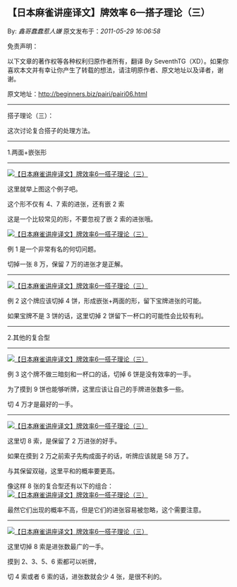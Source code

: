 ## 【日本麻雀讲座译文】牌效率 6—搭子理论（三）

By: _鑫哥蠢蠢惹人嫌_ 原文发布于：_2011-05-29 16:06:58_

免责声明：

以下文章的著作权等各种权利归原作者所有，翻译 By
SeventhTG（XD）。如果你喜欢本文并有幸让你产生了转载的想法，请注明原作者、原文地址以及译者，谢谢。

原文地址：http://beginners.biz/pairi/pairi06.html

---

搭子理论（三）：

这次讨论复合搭子的处理方法。

---

1.两面+嵌张形

---

[![【日本麻雀讲座译文】牌效率6—搭子理论（三）](http://s15.sinaimg.cn/middle/7f78b76fg76d6faedb75e&690)](http://photo.blog.sina.com.cn/showpic.html#blogid=7f78b76f0100rvbt&url=http://s15.sinaimg.cn/orignal/7f78b76fg76d6faedb75e)

这里就举上图这个例子吧。

这个形不仅有 4、7 索的进张，还有嵌 2 索

这是一个比较常见的形，不要忽视了嵌 2 索的进张哦。

[![【日本麻雀讲座译文】牌效率6—搭子理论（三）](http://s9.sinaimg.cn/middle/7f78b76fga465d2182f38&690)](http://photo.blog.sina.com.cn/showpic.html#blogid=7f78b76f0100rvbt&url=http://s9.sinaimg.cn/orignal/7f78b76fga465d2182f38)

例 1 是一个非常有名的何切问题。

切掉一张 8 万，保留 7 万的进张才是正解。

---

[![【日本麻雀讲座译文】牌效率6—搭子理论（三）](http://s13.sinaimg.cn/middle/7f78b76fg76d6fbc90ebc&690)](http://photo.blog.sina.com.cn/showpic.html#blogid=7f78b76f0100rvbt&url=http://s13.sinaimg.cn/orignal/7f78b76fg76d6fbc90ebc)

例 2 这个牌应该切掉 4 饼，形成嵌张+两面的形，留下宝牌进张的可能。

如果宝牌不是 3 饼的话，这里切掉 2 饼留下一杯口的可能性会比较有利。

---

2.其他的复合型

---

[![【日本麻雀讲座译文】牌效率6—搭子理论（三）](http://s4.sinaimg.cn/middle/7f78b76fg76d6fd2869b3&690)](http://photo.blog.sina.com.cn/showpic.html#blogid=7f78b76f0100rvbt&url=http://s4.sinaimg.cn/orignal/7f78b76fg76d6fd2869b3)

例 3 这个牌不做三暗刻和一杯口的话，切掉 6 饼是没有效率的一手。

为了摸到 9 饼也能够听牌，这里应该让自己的手牌进张数多一些。

切 4 万才是最好的一手。

---

[![【日本麻雀讲座译文】牌效率6—搭子理论（三）](http://s7.sinaimg.cn/middle/7f78b76fga465ed5b3826&690)](http://photo.blog.sina.com.cn/showpic.html#blogid=7f78b76f0100rvbt&url=http://s7.sinaimg.cn/orignal/7f78b76fga465ed5b3826)

这里切 8 索，是保留了 2 万进张的好手。

如果在摸到 2 万之前索子先构成面子的话，听牌应该就是 58 万了。

与其保留双碰，这里平和的概率要更高。

像这样 8 张的复合型还有以下的组合：
[![【日本麻雀讲座译文】牌效率6—搭子理论（三）](http://s12.sinaimg.cn/middle/7f78b76fg76d700c5a37b&690)](http://photo.blog.sina.com.cn/showpic.html#blogid=7f78b76f0100rvbt&url=http://s12.sinaimg.cn/orignal/7f78b76fg76d700c5a37b)

最然它们出现的概率不高，但是它们的进张容易被忽略，这个需要注意。

---

[![【日本麻雀讲座译文】牌效率6—搭子理论（三）](http://s8.sinaimg.cn/middle/7f78b76fga4660b02fff7&690)](http://photo.blog.sina.com.cn/showpic.html#blogid=7f78b76f0100rvbt&url=http://s8.sinaimg.cn/orignal/7f78b76fga4660b02fff7)

这里切掉 8 索是进张数最广的一手。

摸到 2、3、5、6 索都可以听牌，

切 4 索或者 6 索的话，进张数就会少 4 张，是很不利的。
